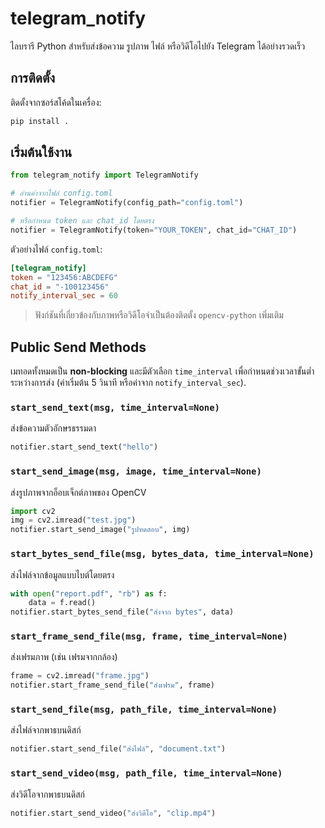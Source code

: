 # telegram_notify

ไลบรารี Python สำหรับส่งข้อความ รูปภาพ ไฟล์ หรือวิดีโอไปยัง Telegram ได้อย่างรวดเร็ว

## การติดตั้ง

ติดตั้งจากซอร์สโค้ดในเครื่อง:

```bash
pip install .
```

## เริ่มต้นใช้งาน

```python
from telegram_notify import TelegramNotify

# อ่านค่าจากไฟล์ config.toml
notifier = TelegramNotify(config_path="config.toml")

# หรือกำหนด token และ chat_id โดยตรง
notifier = TelegramNotify(token="YOUR_TOKEN", chat_id="CHAT_ID")
```

ตัวอย่างไฟล์ `config.toml`:

```toml
[telegram_notify]
token = "123456:ABCDEFG"
chat_id = "-100123456"
notify_interval_sec = 60
```

> ฟังก์ชันที่เกี่ยวข้องกับภาพหรือวิดีโอจำเป็นต้องติดตั้ง `opencv-python` เพิ่มเติม

## Public Send Methods
เมทอดทั้งหมดเป็น **non-blocking** และมีตัวเลือก `time_interval` เพื่อกำหนดช่วงเวลาขั้นต่ำระหว่างการส่ง (ค่าเริ่มต้น 5 วินาที หรือค่าจาก `notify_interval_sec`).

### `start_send_text(msg, time_interval=None)`
ส่งข้อความตัวอักษรธรรมดา

```python
notifier.start_send_text("hello")
```

### `start_send_image(msg, image, time_interval=None)`
ส่งรูปภาพจากอ็อบเจ็กต์ภาพของ OpenCV

```python
import cv2
img = cv2.imread("test.jpg")
notifier.start_send_image("รูปทดสอบ", img)
```

### `start_bytes_send_file(msg, bytes_data, time_interval=None)`
ส่งไฟล์จากข้อมูลแบบไบต์โดยตรง

```python
with open("report.pdf", "rb") as f:
    data = f.read()
notifier.start_bytes_send_file("ส่งจาก bytes", data)
```

### `start_frame_send_file(msg, frame, time_interval=None)`
ส่งเฟรมภาพ (เช่น เฟรมจากกล้อง)

```python
frame = cv2.imread("frame.jpg")
notifier.start_frame_send_file("ส่งเฟรม", frame)
```

### `start_send_file(msg, path_file, time_interval=None)`
ส่งไฟล์จากพาธบนดิสก์

```python
notifier.start_send_file("ส่งไฟล์", "document.txt")
```

### `start_send_video(msg, path_file, time_interval=None)`
ส่งวิดีโอจากพาธบนดิสก์

```python
notifier.start_send_video("ส่งวิดีโอ", "clip.mp4")
```
